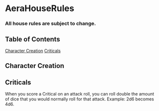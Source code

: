 # AeraHouseRules

### All house rules are subject to change.

## Table of Contents
[Character Creation](https://github.com/KitGM/AeraHouseRules#character-creation)
[Criticals](https://github.com/KitGM/AeraHouseRules#criticals)

## Character Creation

## Criticals
When you score a Critical on an attack roll, you can roll double the amount of dice that you would normally roll for that attack. Example: 2d6 becomes 4d6.
